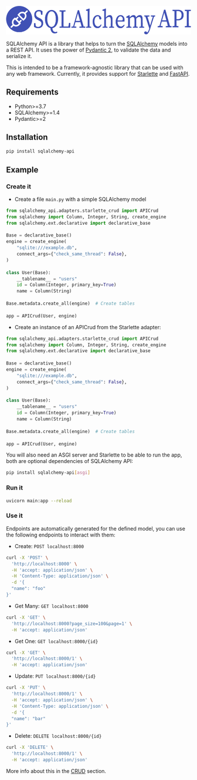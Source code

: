<img src="assets/images/sqlalchemy_api.png"/>

SQLAlchemy API is a library that helps to turn the [SQLAlchemy](https://www.sqlalchemy.org/) models into a REST API. It uses the power of [Pydantic 2](https://docs.pydantic.dev/dev-v2/), to validate the data and serialize it.

This is intended to be a framework-agnostic library that can be used with any web framework. Currently, it provides support for [Starlette](https://www.starlette.io/) and [FastAPI](https://fastapi.tiangolo.com/).
## Requirements

- Python>=3.7
- SQLAlchemy>=1.4
- Pydantic>=2

## Installation

```bash
pip install sqlalchemy-api
```

## Example

### Create it

- Create a file `main.py` with a simple SQLAlchemy model

```Python hl_lines="2-3 5-9 11-14 16"
from sqlalchemy_api.adapters.starlette_crud import APICrud
from sqlalchemy import Column, Integer, String, create_engine
from sqlalchemy.ext.declarative import declarative_base

Base = declarative_base()
engine = create_engine(
    "sqlite:///example.db",
    connect_args={"check_same_thread": False},
)

class User(Base):
    __tablename__ = "users"
    id = Column(Integer, primary_key=True)
    name = Column(String)

Base.metadata.create_all(engine)  # Create tables

app = APICrud(User, engine)
```


- Create an instance of an APICrud from the Starlette adapter:

```Python hl_lines="1 18"
from sqlalchemy_api.adapters.starlette_crud import APICrud
from sqlalchemy import Column, Integer, String, create_engine
from sqlalchemy.ext.declarative import declarative_base

Base = declarative_base()
engine = create_engine(
    "sqlite:///example.db",
    connect_args={"check_same_thread": False},
)

class User(Base):
    __tablename__ = "users"
    id = Column(Integer, primary_key=True)
    name = Column(String)

Base.metadata.create_all(engine)  # Create tables

app = APICrud(User, engine)
```

You will also need an ASGI server and Starlette to be able to run the app, both are optional dependencies of SQLAlchemy API:

```bash
pip install sqlalchemy-api[asgi]
```

### Run it

```bash
uvicorn main:app --reload
```

### Use it

Endpoints are automatically generated for the defined model, you can use the following endpoints to interact with them:

- Create: `POST localhost:8000`
```bash
curl -X 'POST' \
  'http://localhost:8000' \
  -H 'accept: application/json' \
  -H 'Content-Type: application/json' \
  -d '{
  "name": "foo"
}'
```
- Get Many: `GET localhost:8000`
```bash
curl -X 'GET' \
  'http://localhost:8000?page_size=100&page=1' \
  -H 'accept: application/json'
```
- Get One: `GET localhost:8000/{id}`
```bash
curl -X 'GET' \
  'http://localhost:8000/1' \
  -H 'accept: application/json'
```
- Update: `PUT localhost:8000/{id}`
```bash
curl -X 'PUT' \
  'http://localhost:8000/1' \
  -H 'accept: application/json' \
  -H 'Content-Type: application/json' \
  -d '{
  "name": "bar"
}'
```
- Delete: `DELETE localhost:8000/{id}`
```bash
curl -X 'DELETE' \
  'http://localhost:8000/1' \
  -H 'accept: application/json'
```

More info about this in the [CRUD](crud/introduction.md) section.



